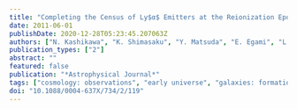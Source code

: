 ```yaml
---
title: "Completing the Census of Ly$α$ Emitters at the Reionization Epoch"
date: 2011-06-01
publishDate: 2020-12-28T05:23:45.207063Z
authors: ["N. Kashikawa", "K. Shimasaku", "Y. Matsuda", "E. Egami", "L. Jiang", "T. Nagao", "M. Ouchi", "M.~A. Malkan", "T. Hattori", "K. Ota", "Y. Taniguchi", "S. Okamura", "C. Ly", "M. Iye", "H. Furusawa", "Y. Shioya", "T. Shibuya", "Y. Ishizaki", "J. Toshikawa"]
publication_types: ["2"]
abstract: ""
featured: false
publication: "*Astrophysical Journal*"
tags: ["cosmology: observations", "early universe", "galaxies: formation", "galaxies: high-redshift"]
doi: "10.1088/0004-637X/734/2/119"
---
```


